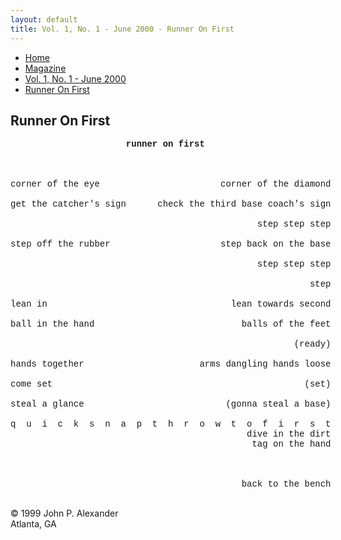 ```yaml
---
layout: default
title: Vol. 1, No. 1 - June 2000 - Runner On First
---
```

<nav class="breadcrumb" aria-label="breadcrumbs">
  <ul>
    <li><a href="{{ site.url }}{{ site.baseurl }}">Home</a></li>
    <li><a href="../magazine-home.html">Magazine</a></li>
    <li><a href="bi_vol_1_no_1_home.html">Vol. 1, No. 1 - June 2000</a></li>
    <li class="is-active"><a href="#" aria-current="page">Runner On First</a></li>
  </ul>
</nav>

<section class="storycontent">
  <h1>Runner On First</h1>
  
  <pre style="font-family: Courier; width: 570px;">
                      <strong>runner on first</strong>



corner of the eye                       corner of the diamond

get the catcher's sign      check the third base coach's sign

                                               step step step

step off the rubber                     step back on the base

                                               step step step

                                                         step

lean in                                   lean towards second

ball in the hand                            balls of the feet

                                                      (ready)

hands together                      arms dangling hands loose

come set                                                (set)

steal a glance                           (gonna steal a base)

q  u  i  c  k  s  n  a  p  t  h  r  o  w  t  o  f  i  r  s  t
                                             dive in the dirt
                                              tag on the hand



                                            back to the bench
  </pre>

  <p>
  &copy; 1999 John P. Alexander<br />
  Atlanta, GA
  </p>
</section>
